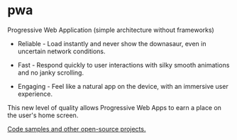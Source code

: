 # pwa
Progressive Web Application (simple architecture without frameworks)


- Reliable - Load instantly and never show the downasaur, even in uncertain network conditions.

- Fast - Respond quickly to user interactions with silky smooth animations and no janky scrolling.

- Engaging - Feel like a natural app on the device, with an immersive user experience.

This new level of quality allows Progressive Web Apps to earn a place on the user's home screen.

[Code samples and other open-source projects.](https://developers.google.com/web/progressive-web-apps/)

